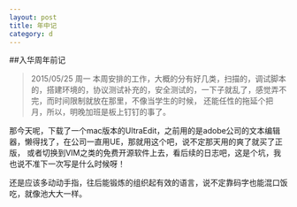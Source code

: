 ```yaml
---
layout: post
title: 年中记
category: d
---
```


##入华周年前记

>2015/05/25 周一
本周安排的工作，大概的分有好几类，扫描的，调试脚本的，搭建环境的，协议测试补充的，安全测试的，一下子就乱了，感觉弄不完，而时间限制就放在那里，不像当学生的时候，
还能任性的拖延个把月，所以，明晚加班是板上钉钉的事了。

那今天呢，下载了一个mac版本的UltraEdit，之前用的是adobe公司的文本编辑器，懒得找了，在公司一直用UE，那就用这个吧，说不定那天用的爽了就买了正版，
或者切换到VIM之类的免费开源软件上去，看后续的日志吧，这是个坑，我也说不准下一次写是什么时候呀！

还是应该多动动手指，往后能锻炼的组织起有效的语言，说不定靠码字也能混口饭吃，就像池大大一样。


